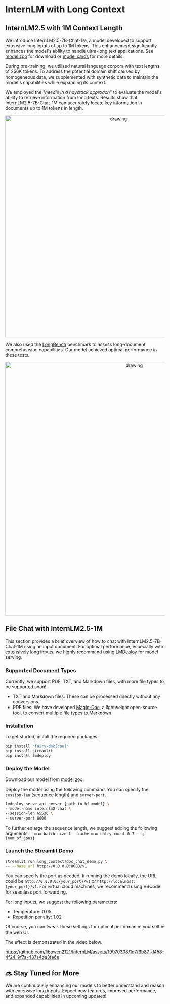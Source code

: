 # InternLM with Long Context

## InternLM2.5 with 1M Context Length

We introduce InternLM2.5-7B-Chat-1M, a model developed to support extensive long inputs of up to 1M tokens.
This enhancement significantly enhances the model's ability to handle ultra-long text applications. See [model zoo](../README.md#model-zoo) for download or [model cards](../model_cards/) for more details.

During pre-training, we utilized natural language corpora with text lengths of 256K tokens. To address the potential domain shift caused by homogeneous data, we supplemented with synthetic data to maintain the model's capabilities while expanding its context.

We employed the "*needle in a haystack approach*" to evaluate the model's ability to retrieve information from long texts. Results show that InternLM2.5-7B-Chat-1M can accurately locate key information in documents up to 1M tokens in length.

<p align="center">
<img src="https://github.com/libowen2121/InternLM/assets/19970308/2ce3745f-26f5-4a39-bdcd-2075790d7b1d" alt="drawing" width="700"/>
</p>

We also used the [LongBench](https://github.com/THUDM/LongBench) benchmark to assess long-document comprehension capabilities. Our model achieved optimal performance in these tests.

<p align="center">
<img src="https://github.com/libowen2121/InternLM/assets/19970308/1e8f7da8-8193-4def-8b06-0550bab6a12f" alt="drawing" width="800"/>
</p>

## File Chat with InternLM2.5-1M

This section provides a brief overview of how to chat with InternLM2.5-7B-Chat-1M using an input document. For optimal performance, especially with extensively long inputs, we highly recommend using [LMDeploy](https://github.com/InternLM/LMDeploy) for model serving.

### Supported Document Types

Currently, we support PDF, TXT, and Markdown files, with more file types to be supported soon!

- TXT and Markdown files: These can be processed directly without any conversions.
- PDF files: We have developed [Magic-Doc](https://github.com/magicpdf/Magic-Doc), a lightweight open-source tool, to convert multiple file types to Markdown.

### Installation

To get started, install the required packages:

```bash
pip install "fairy-doc[cpu]"
pip install streamlit
pip install lmdeploy
```

### Deploy the Model

Download our model from [model zoo](../README.md#model-zoo).

Deploy the model using the following command. You can specify the `session-len` (sequence length) and `server-port`.

```bash
lmdeploy serve api_server {path_to_hf_model} \
--model-name internlm2-chat \
--session-len 65536 \
--server-port 8000
```

To further enlarge the sequence length, we suggest adding the following arguments:
`--max-batch-size 1 --cache-max-entry-count 0.7 --tp {num_of_gpus}`

### Launch the Streamlit Demo

```bash
streamlit run long_context/doc_chat_demo.py \
-- --base_url http://0.0.0.0:8000/v1
```

You can specify the port as needed. If running the demo locally, the URL could be `http://0.0.0.0:{your_port}/v1` or `http://localhost:{your_port}/v1`. For virtual cloud machines, we recommend using VSCode for seamless port forwarding.

For long inputs, we suggest the following parameters:

- Temperature: 0.05
- Repetition penalty: 1.02

Of course, you can tweak these settings for optimal performance yourself in the web UI.

The effect is demonstrated in the video below.

https://github.com/libowen2121/InternLM/assets/19970308/1d7f9b87-d458-4f24-9f7a-437a4da3fa6e

## 🔜 Stay Tuned for More

We are continuously enhancing our models to better understand and reason with extensive long inputs. Expect new features, improved performance, and expanded capabilities in upcoming updates!
